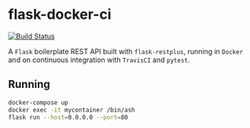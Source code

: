 # flask-docker-ci

[![Build Status](https://travis-ci.org/xdurana/flask-docker-ci.svg?branch=master)](https://travis-ci.org/xdurana/flask-docker-ci)

A `Flask` boilerplate REST API built with `flask-restplus`, running in `Docker` and on continuous integration with `TravisCI` and `pytest`.

## Running

```sh
docker-compose up
docker exec -it mycontainer /bin/ash
flask run --host=0.0.0.0 --port=80
```
